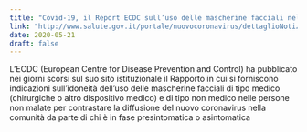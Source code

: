 ```yaml
---
title: "Covid-19, il Report ECDC sull’uso delle mascherine facciali nella comunità"
link: "http://www.salute.gov.it/portale/nuovocoronavirus/dettaglioNotizieNuovoCoronavirus.jsp?lingua=italiano&menu=notizie&p=dalministero&id=4501"
date: 2020-05-21
draft: false
---
```


L’ECDC (European Centre for Disease Prevention and Control) ha pubblicato nei giorni scorsi sul suo sito istituzionale il Rapporto in cui si forniscono indicazioni sull’idoneità dell’uso delle mascherine facciali di tipo medico (chirurgiche o altro dispositivo medico) e di tipo non medico nelle persone non malate per contrastare la diffusione del nuovo coronavirus nella comunità da parte di chi è in fase presintomatica o asintomatica
